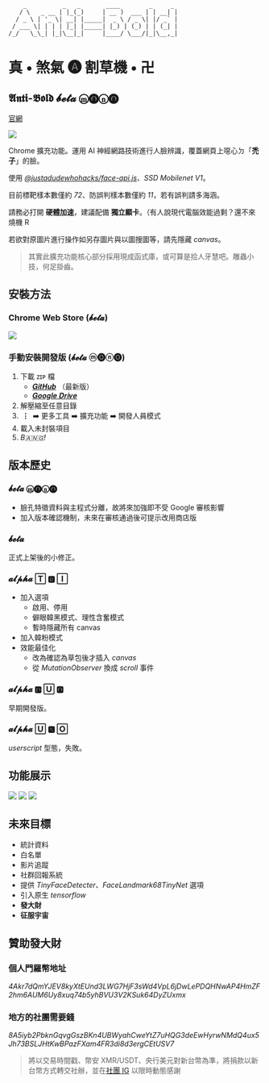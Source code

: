 ```
    _          _   _       ____        _     _ 
   / \   _ __ | |_(_)     | __ )  ___ | | __| |
  / _ \ | '_ \| __| |_____|  _ \ / _ \| |/ _` |
 / ___ \| | | | |_| |_____| |_) | (_) | | (_| |
/_/   \_\_| |_|\__|_|     |____/ \___/|_|\__,_|
```
# 真 • 煞氣 🅐 割草機 • 卍
## 𝕬𝖓𝖙𝖎-𝕭𝖔𝖑𝖉 𝓫𝓮𝓽𝓪 ⓜ🅞ⓝ🅞
[官網](https://www.kevinweng.tk/ab/ "前往官網")

![](https://i.imgur.com/Bn2mfMB.jpg)

Chrome 擴充功能。運用 AI 神經網路技術進行人臉辨識，覆蓋網頁上噁心ㄉ「__禿子__」的臉。

使用 _[@justadudewhohacks/face-api.js](https://github.com/justadudewhohacks/face-api.js "face-api.js")_、_SSD Mobilenet V1_。

目前標靶樣本數僅約 _72_、防誤判樣本數僅約 _11_，若有誤判請多海涵。

請務必打開 __硬體加速__，建議配備 __獨立顯卡__。（有人說現代電腦效能過剩？還不來燒機 R

若欲對原圖片進行操作如另存圖片與以圖搜圖等，請先隱藏 _canvas_。
> 其實此擴充功能核心部分採用現成函式庫，或可算是拾人牙慧吧。雕蟲小技，何足掛齒。
## 安裝方法
### Chrome Web Store (𝓫𝓮𝓽𝓪)
[![](https://i.imgur.com/ZZlw58t.jpg)](https://chrome.google.com/webstore/detail/pibolmcicpmnbjjjibaioibonjmijfjo)
### 手動安裝開發版 (𝓫𝓮𝓽𝓪 ⓜ🅞ⓝ🅞)
1. 下載 ᴢɪᴩ 檔
    * [𝑮𝒊𝒕𝑯𝒖𝒃](https://github.com/nevikw39/Anti-Bold/archive/master.zip "從 GitHub 下載") （最新版）
    * [𝑮𝒐𝒐𝒈𝒍𝒆 𝑫𝒓𝒊𝒗𝒆](https://drive.google.com/uc?export=download&id=1rrMlMW4qeablWrtXqguEd0jUsQZ7JqF2 "從 Google Drive 下載")
2. 解壓縮至任意目錄
3. __&nbsp;⋮&nbsp;__ ➡️ 更多工具 ➡️ 擴充功能 ➡️ 開發人員模式
4. 載入未封裝項目
5. _B🇦🇳🇬!_
## 版本歷史
### 𝓫𝓮𝓽𝓪 ⓜ🅞ⓝ🅞
* 臉孔特徵資料與主程式分離，故將來加強即不受 Google 審核影響
* 加入版本確認機制，未來在審核通過後可提示改用商店版
### 𝓫𝓮𝓽𝓪
正式上架後的小修正。
### 𝓪𝓵𝓹𝓱𝓪 🅃 🆁 🄸
* 加入選項
    * 啟用、停用
    * 僻眼韓黑模式、理性含奮模式
    * 暫時隱藏所有 canvas
* 加入韓粉模式
* 效能最佳化
    * 改為確認為草包後才插入 _canvas_
    * 從 _MutationObserver_ 換成 _scroll_ 事件
### 𝓪𝓵𝓹𝓱𝓪 🅳 🅄 🅾
早期開發版。
### 𝓪𝓵𝓹𝓱𝓪 🅄 🅽 🄾
_userscript_ 型態，失敗。
## 功能展示
![](https://i.imgur.com/B9zdT9M.jpg)
![](https://i.imgur.com/R1K5sTL.jpg)
![](https://i.imgur.com/zv9EtM3.jpg)
## 未來目標
* 統計資料
* 白名單
* 影片追蹤
* 社群回報系統
* 提供 _TinyFaceDetecter_、_FaceLandmark68TinyNet_ 選項
* 引入原生 _tensorflow_
* __發大財__
* __征服宇宙__
## 贊助發大財
### 個人門羅幣地址
_4Akr7dQmYJEV8kyXtEUnd3LWG7HjF3sWd4VpL6jDwLePDQHNwAP4HmZF2hm6AUM6Uy8xuq74b5yhBVU3V2KSuk64DyZUxmx_
### 地方的社團需要錢
_8A5iyb2PbknGqvgGszBKn4UBWyahCweYtZ7uHQG3deEwHyrwNMdQ4ux5Jh73BSLJHtKwBPazFXam4FR3di8d3ergCEtUSV7_
> 將以交易時間戳、幣安 XMR/USDT、央行美元對新台幣為準，將捐款以新台幣方式轉交社辦，並在[社團 IG](https://www.instagram.com/tcfsh_circ_37th/) 以限時動態感謝
